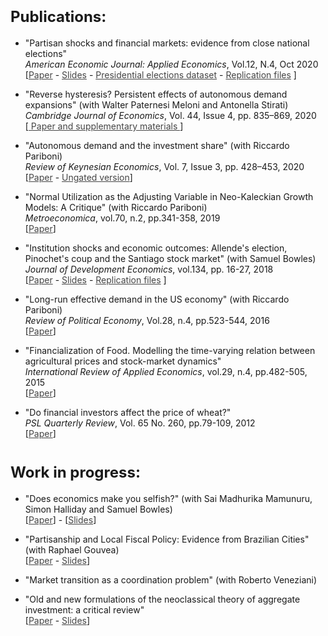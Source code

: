 
<h1><strong style="font-size: 1.5rem;">
Publications:</strong></h1>
<ul style="list-style-type: disc;">
 	<li>"Partisan shocks and financial markets: evidence from close national elections" <br/>
    <em>American Economic Journal: Applied Economics</em>, Vol.12, N.4, Oct 2020 <br/>
    [<a style="color: #454545;" href="https://www.aeaweb.org/articles?id=10.1257/app.20190292&&from=f" target="_blank" rel="noopener">Paper</a> - <a style="color: #454545;" href="https://umass.box.com/v/slidespoliticalshocks" target="_blank" rel="noopener">Slides</a> - <a style="color: #454545;" href="https://doi.org/10.7910/DVN/FHCCWY" target="_blank" rel="noopener">Presidential elections dataset</a> - <a style="color: #454545;" href="https://doi.org/10.3886/E115008V1" target="_blank" rel="noopener">Replication files</a>  ]</li>
</ul>
  <ul style="list-style-type: disc;">
 	<li>"Reverse hysteresis? Persistent effects of autonomous demand expansions" (with Walter Paternesi Meloni and Antonella Stirati)<br/> 
    <em>Cambridge Journal of Economics</em>, Vol. 44, Issue 4, pp. 835–869, 2020 <br/>
    [<a style="color: #454545;"href="https://academic.oup.com/cje/article/44/4/835/5826127?guestAccessKey=87f9804a-6bc9-41e1-9b55-27b5e819e937" target="_blank" rel="noopener"> Paper and supplementary materials </a>]</li>
</ul>
  <ul style="list-style-type: disc;">
 	<li>"Autonomous demand and the investment share" (with Riccardo Pariboni)<br/>
     <em>Review of Keynesian Economics</em>, Vol. 7, Issue 3, pp. 428–453, 2020 <br/>
     [<a style="color: #454545;" href="https://doi.org/10.4337/roke.2020.03.07" target="_blank" rel="noopener">Paper</a> - <a style="color: #454545;" href="https://umass.box.com/v/autonomousdemand" target="_blank" rel="noopener">Ungated version</a>]</li>
</ul>
  <ul style="list-style-type: disc;">
 	<li>"Normal Utilization as the Adjusting Variable in Neo-Kaleckian Growth Models: A Critique" (with Riccardo Pariboni)<br/> 
<em>Metroeconomica</em>, vol.70, n.2, pp.341-358, 2019 
<br/>[<a style="color: #454545;" href="https://umass.box.com/v/utilizationpaper" target="_blank" rel="noopener">Paper</a>]</li>
</ul>
<ul style="list-style-type: disc;">
 	<li>"Institution shocks and economic outcomes: Allende's election, Pinochet's coup and the Santiago stock market" (with Samuel Bowles) <br/>
  <em>Journal of Development Economics</em>, vol.134, pp. 16-27, 2018 <br/>
  [<a style="color: #454545;" href="http://tuvalu.santafe.edu/~bowles/2018%20(JDE)%20Chile.pdf" target="_blank" rel="noopener">Paper</a> - <a style="color: #454545;" href="https://umass.box.com/v/chilepaperslides" target="_blank" rel="noopener">Slides</a> - <a style="color: #454545;" href="https://umass.box.com/v/institution-shocks-repl" target="_blank" rel="noopener">Replication files</a> ]</li>
</ul>
 <ul style="list-style-type: disc;">
 	<li>"Long-run effective demand in the US economy" (with Riccardo Pariboni) <br/> 
    <em>Review of Political Economy</em>,  Vol.28, n.4, pp.523-544, 2016 <br/>
    [<a style="color: #454545;" href="http://dx.doi.org/10.1080/09538259.2016.1209893" target="_blank" rel="noopener">Paper</a>]</li>
</ul>
<ul style="list-style-type: disc;">
 	<li>"Financialization of Food. Modelling the time-varying relation between agricultural prices and stock-market dynamics"<br/>
    <em>International Review of Applied Economics</em>, vol.29, n.4, pp.482-505, 2015 <br/>
[<a style="color: #454545;" href="https://umass.box.com/v/financialization-of-food" target="_blank" rel="noopener">Paper</a>]</li>
</ul>
<ul style="list-style-type: disc;">
 	<li>"Do financial investors affect the price of wheat?"<br/> 
    <em>PSL Quarterly Review</em>, Vol. 65 No. 260, pp.79-109, 2012 <br/>
    [<a style="color: #454545;" href="https://ojs.uniroma1.it/index.php/PSLQuarterlyReview/article/view/9936" target="_blank" rel="noopener">Paper</a>]</li>
</ul>

<h1><strong style="font-size: 1.5rem;">
Work in progress:</strong></h1>
<ul style="list-style-type: disc;">
 	<li>"Does economics make you selfish?" (with Sai Madhurika Mamunuru, Simon Halliday and Samuel Bowles) <br/>
      [<a style="color: #454545;"href="https://umass.box.com/v/demys-paper-mar20" target="_blank" rel="noopener">Paper</a>] -  
    [<a style="color: #454545;"href="https://umass.box.com/v/slides-demys" target="_blank" rel="noopener">Slides</a>]</li>
</ul>
<ul style="list-style-type: disc;">
 	<li>"Partisanship and Local Fiscal Policy: Evidence from Brazilian Cities" (with Raphael Gouvea) <br/>
    [<a style="color: #454545;"href="https://umass.box.com/v/PLFP-oct-2020" target="_blank" rel="noopener">Paper</a> - <a style="color: #454545;" href="https://umass.box.com/v/electionsbrslides" target="_blank" rel="noopener">Slides</a>]</li>
</ul>
  <ul style="list-style-type: disc;">
 	<li>"Market transition as a coordination problem" (with Roberto Veneziani) <br/></li>   
</ul>  
<ul style="list-style-type: disc;">
 	<li>"Old and new formulations of the neoclassical theory of aggregate investment: a critical review"<br/>
   [<a style="color: #454545;"href="https://scholarworks.umass.edu/cgi/viewcontent.cgi?article=1220&context=econ_workingpaper" target="_blank" rel="noopener">Paper</a> - <a style="color: #454545;" href="https://umass.box.com/v/storep2017slides" target="_blank" rel="noopener">Slides</a>]
</ul>
